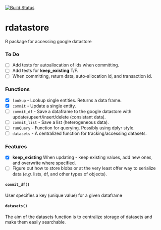 [![Build Status](https://travis-ci.org/danielecook/rdatastore.svg?branch=master)](https://travis-ci.org/danielecook/rdatastore)

# rdatastore
R package for accessing google datastore


### To Do

* [ ] Add tests for autoallocation of ids when committing.
* [ ] Add tests for __keep_existing__ T/F.
* [ ] When committing, return data, auto-allocation id, and transaction id.

### Functions

* [x] `lookup` - Lookup single entities. Returns a data frame.
* [x] `commit` - Update a single entity.
* [ ] `commit_df` - Save a dataframe to the google datastore with update/upsert/insert/delete (consistant data).
* [ ] `commit_list` - Save a list (heterogeneous data).
* [ ] `runQuery` - Function for querying. Possibly using dplyr style.
* [ ] `datasets` - A centralized function for tracking/accessing datasets.

### Features

* [x] __keep_existing__ When updating - keep existing values, add new ones, and overwrite where specified.
* [ ] Figure out how to store blobs or at the very least offer way to serialize data (_e.g._ lists, df, and other types of objects).

#### `commit_df()`

User specifies a key (unique value) for a given dataframe  

#### `datasets()`

The aim of the datasets function is to centralize storage of datasets and make them easily searchable. 
